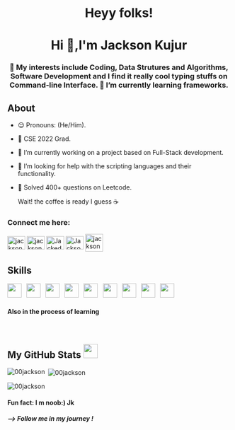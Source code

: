   

<!-- <h1 align="center">Hi 👋
</h1> -->
<p align='center'>
<h1 align="center"> Heyy folks! </h1>


<!-- <h3 align="center">Welcome to the dome</h3>  -->
<h1 align="center">Hi 👋,I'm Jackson Kujur</h1>
<h3 align="center"> 🧩 My interests include Coding, Data Strutures and Algorithms, Software Development and I find it really cool typing stuffs on Command-line Interface. 🚀 I’m currently learning frameworks.</h3>
</p>


## About
- 😌 Pronouns: (He/Him).
- 📌 CSE 2022 Grad.
- 🔭 I’m currently working on a project based on Full-Stack development.
- 🤔 I’m looking for help with the scripting languages and their functionality.
- 🤡 Solved 400+ questions on Leetcode.
      
     Wait! the coffee is ready I guess  ☕️ 


 <h3 align="left">Connect me here:</h3>
 <p align="left">
 <a href='https://mail.google.com/mail/?view=cm&fs=1&tf=1&to=jacksonkujur12@gmail.com' target="blank"><img align="center" src="https://cdn.jsdelivr.net/npm/simple-icons@3.1.0/icons/gmail.svg" alt="jacksonkujur12" height="30" width="40"/></a>
 <a href = 'https://www.linkedin.com/in/jackson-kujur-067b581a6//'> <img align= 'center' src="https://cdn.jsdelivr.net/npm/simple-icons@3.0.1/icons/linkedin.svg" alt="jackson-kujur" height="30" width="40"/></a> 
 <a href="https://twitter.com/Jackedonbagpipe" target="blank"><img align="center" src="https://cdn.jsdelivr.net/npm/simple-icons@3.1.0/icons/twitter.svg" alt="Jackedonbagpipe" height="30" width="40" /></a>
 <a href = 'https://leetcode.com/Jackson_Kujur77/' target="blank"> <img align= 'center' src="https://cdn.jsdelivr.net/npm/simple-icons@3.1.0/icons/leetcode.svg" alt="Jackson_kujur77" height="30" width="40"/></a> 
 <a href = 'https://www.hackerrank.com/jacksonkujur12' target="blank"> <img align= 'center' src="https://cdn.jsdelivr.net/npm/simple-icons@3.1.0/icons/hackerrank.svg" alt="jacksonkujur12" height="40" width="40"/></a> 
 </p>
 

                                                              
 <h2> Skills</h2>    
 <code><img width ='32px' src ="https://upload.wikimedia.org/wikipedia/commons/thumb/0/0a/Python.svg/2048px-Python.svg.png"> </code>
 <code><img width ='32px' src ='https://cdn.worldvectorlogo.com/logos/java.svg'> </code>
<!-- <code><img width ='32px' src ='https://drive.google.com/uc?id=1pQvKRy2C4WljGMM2jTRNDP-italR64G6'> </code> -->
<code><img width ='32px' src ='https://cdn.worldvectorlogo.com/logos/c.svg'> </code>
<!-- <code> <img width ='32px' src ='https://drive.google.com/uc?id=1NTl8dWqdz4mvKMPRxrxf9wnpL3CkXBoS'> </code>
<code> <img width ='32px' src ="https://drive.google.com/uc?id=1J169jwE0uH9zhvs8bhfN_l00J2Uuyt9b"> </code> -->
<code><img width ='32px' src ="https://icons.veryicon.com/png/o/miscellaneous/gwidc_1/mysql-2.png"> </code>
<code><img width ='32px' src ='https://encrypted-tbn0.gstatic.com/images?q=tbn:ANd9GcQFBWwCOOzY1missAYG8tSYGyatbWA6ceN5gg&usqp=CAU'> </code>
<code><img width ='32px' src ='https://upload.wikimedia.org/wikipedia/commons/thumb/1/1b/Svelte_Logo.svg/996px-Svelte_Logo.svg.png?20191219133350'> </code> 
<!-- <code><img width ='32px' src ='https://drive.google.com/uc?id=1oUtwhwrzEXAGVHUUGV0YwXxbkrAz4UjT'> </code> -->
 <code><img width ='32px' src ="https://cdn.worldvectorlogo.com/logos/bootstrap-4.svg"> </code>
 <code><img width ='32px' src ='https://reactnative.dev/img/header_logo.svg'> </code>
 <code><img width ='32px' src ='https://cdn.worldvectorlogo.com/logos/redux.svg'> </code>
 
 
<!--  <code><img width ='32px' src ='https://raw.githubusercontent.com/rahulbanerjee26/githubAboutMeGenerator/main/icons/php.svg'> </code> -->
 <h4>Also in the process of learning</h4>
 <br>
 
 <h2> My GitHub Stats <img src='https://media1.giphy.com/media/du3J3cXyzhj75IOgvA/giphy.gif?cid=ecf05e47x2g034i9pzwtzzsd3xgg2w9nr94t4tflbbgo3008&rid=giphy.gif' width='32px' height=32px> </h2>

<p><img align="left" src="https://github-readme-stats.vercel.app/api/top-langs?username=00jackson&show_icons=true&locale=en&layout=compact" alt="00jackson" /></p>

<p>&nbsp;<img align="center" src="https://github-readme-stats.vercel.app/api?username=00jackson&show_icons=true&locale=en" alt="00jackson" /></p>

<p><img align="center" src="https://github-readme-streak-stats.herokuapp.com/?user=00jackson&" alt="00jackson" /></p>

<h4> Fun fact: I m noob:) Jk </h4>



<h5> --> Follow me in my journey !</h5>
